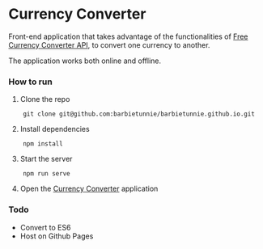 # Currency Converter
Front-end application that takes advantage of the functionalities of [Free Currency Converter API](https://free.currencyconverterapi.com/), to convert one currency to another. 

The application works both online and offline.


### How to run
1. Clone the repo
```
    git clone git@github.com:barbietunnie/barbietunnie.github.io.git
```
2. Install dependencies
```
    npm install
```
3. Start the server
```
    npm run serve
```
4. Open the [Currency Converter](http://localhost:8888) application


### Todo
- Convert to ES6
- Host on Github Pages
